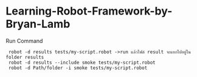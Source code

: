 # Learning-Robot-Framework-by-Bryan-Lamb

Run Command
      
     robot -d results tests/my-script.robot ->run แล้วไฟล์ result จะแยกไปอยู่ใน folder results
     robot -d results --include smoke tests/my-script.robot 
     robot -d Path/folder -i smoke tests/my-script.robot 
